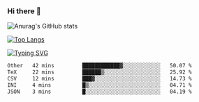 ### Hi there 👋

<!--
**wray-le/wray-lee* is a ✨ _special_ ✨ repository because its `README.md` (this file) appears on your GitHub profile.

Here are some ideas to get you started:

- 🔭 I’m currently working on ...
- 🌱 I’m currently learning ...
- 👯 I’m looking to collaborate on ...
- 🤔 I’m looking for help with ...
- 💬 Ask me about ...
- 📫 How to reach me: ...
- 😄 Pronouns: ...
- ⚡ Fun fact: ...
-->


![Anurag's GitHub stats](https://github-readme-stats.vercel.app/api?username=wray-lee&show_icons=true&theme=dracula)


[![Top Langs](https://github-readme-stats.vercel.app/api/top-langs/?username=wray-lee)](https://github.com/anuraghazra/github-readme-stats)


[![Typing SVG](https://readme-typing-svg.herokuapp.com?color=91BEF0&vCenter=true&lines=This+is+Wray's+homepage;A+noob+developer)](https://git.io/typing-svg)

<!--START_SECTION:waka-->

```txt
Other   42 mins         ████████████▓░░░░░░░░░░░░   50.07 %
TeX     22 mins         ██████▒░░░░░░░░░░░░░░░░░░   25.92 %
CSV     12 mins         ███▓░░░░░░░░░░░░░░░░░░░░░   14.73 %
INI     4 mins          █▒░░░░░░░░░░░░░░░░░░░░░░░   04.71 %
JSON    3 mins          █░░░░░░░░░░░░░░░░░░░░░░░░   04.19 %
```

<!--END_SECTION:waka-->
